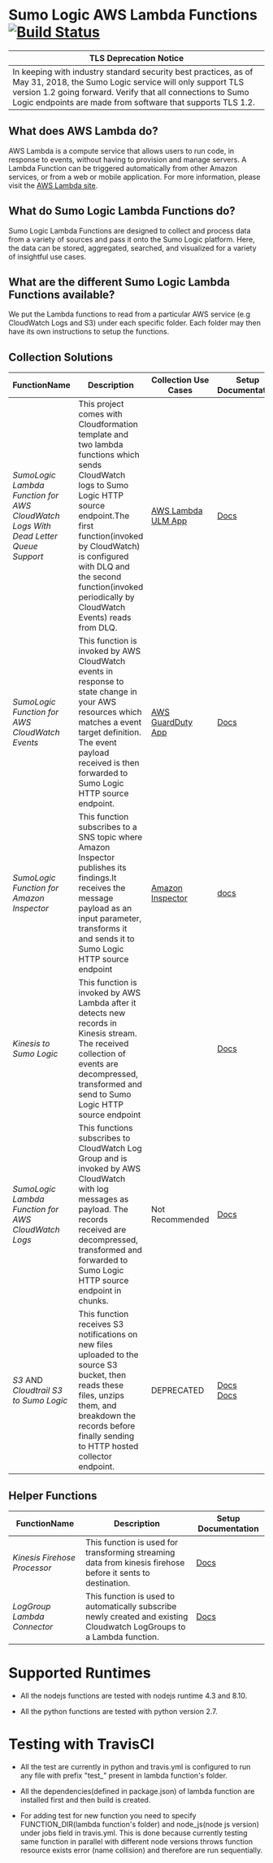 Sumo Logic AWS Lambda Functions [![Build Status](https://travis-ci.org/SumoLogic/sumologic-aws-lambda.svg?branch=master)](https://travis-ci.org/SumoLogic/sumologic-aws-lambda)
==============================

| TLS Deprecation Notice |
| --- |
| In keeping with industry standard security best practices, as of May 31, 2018, the Sumo Logic service will only support TLS version 1.2 going forward. Verify that all connections to Sumo Logic endpoints are made from software that supports TLS 1.2. |

## What does AWS Lambda do? ##
AWS Lambda is a compute service that allows users to run code, in response to events, without having to provision and manage servers. A Lambda Function can be triggered automatically from other Amazon services, or from a web or mobile application.  For more information, please visit the [AWS Lambda site](https://aws.amazon.com/lambda/).

## What do Sumo Logic Lambda Functions do? ##
Sumo Logic Lambda Functions are designed to collect and process data from a variety of sources and pass it onto the Sumo Logic platform. Here, the data can be stored, aggregated, searched, and visualized for a variety of insightful use cases.

## What are the different Sumo Logic Lambda Functions available? ##
We put the Lambda functions to read from a particular AWS service (e.g CloudWatch Logs and S3) under each specific folder. Each folder may then have its own instructions to setup the functions.

## Collection Solutions
| FunctionName | Description | Collection Use Cases | Setup Documentation
| -------------| ----------- | -------------- | ------------------- |
|*SumoLogic Lambda Function for AWS CloudWatch Logs With Dead Letter Queue Support*| This project comes with Cloudformation template and two lambda functions which sends CloudWatch logs to Sumo Logic HTTP source endpoint.The first function(invoked by CloudWatch) is configured with DLQ and the second function(invoked periodically by CloudWatch Events) reads from DLQ.| [AWS Lambda ULM App](https://help.sumologic.com/Send-Data/Applications-and-Other-Data-Sources/AWS_Lambda_ULM/Collect_Logs_and_Metrics_for_AWS_Lambda_ULM) | [Docs](https://help.sumologic.com/Send-Data/Collect-from-Other-Data-Sources/Amazon-CloudWatch-Logs)|
|*SumoLogic Function for AWS CloudWatch Events* | This function is invoked by AWS CloudWatch events in response to state change in your AWS resources which matches a event target definition. The event payload received is then forwarded to Sumo Logic HTTP source endpoint. | [AWS GuardDuty App](https://help.sumologic.com/Send-Data/Applications-and-Other-Data-Sources/Amazon-GuardDuty/Collect-Amazon-GuardDuty-Log-Files) | [Docs](https://github.com/SumoLogic/sumologic-aws-lambda/blob/master/cloudwatchevents/README.md) |
|*SumoLogic Function for Amazon Inspector* | This function subscribes to a SNS topic where Amazon Inspector publishes its findings.It receives the message payload as an input parameter, transforms it and sends it to Sumo Logic HTTP source endpoint| [Amazon Inspector](https://help.sumologic.com/Send-Data/Applications-and-Other-Data-Sources/Amazon-Inspector-App/) | [docs](https://help.sumologic.com/Send-Data/Applications-and-Other-Data-Sources/Amazon-Inspector-App/01-Collect-Data-for-Amazon-Inspector) |
|*Kinesis to Sumo Logic*| This function is invoked by AWS Lambda after it detects new records in Kinesis stream. The received collection of events are decompressed, transformed and send to Sumo Logic HTTP source endpoint |  | [Docs](https://github.com/SumoLogic/sumologic-aws-lambda/blob/master/kinesis/README.md#lambda-configuration) |
|*SumoLogic Lambda Function for AWS CloudWatch Logs*| This functions subscribes to CloudWatch Log Group and is invoked by AWS CloudWatch with log messages as payload. The records received are decompressed, transformed and  forwarded to Sumo Logic HTTP source endpoint in chunks. | Not Recommended | [Docs](https://help.sumologic.com/Send-Data/Collect-from-Other-Data-Sources/Create-an-Amazon-Lambda-Function) |
| *S3* AND <br> *Cloudtrail S3 to Sumo Logic*| This function receives S3 notifications on new files uploaded to the source S3 bucket, then reads these files, unzips them, and breakdown the records before finally sending to HTTP hosted collector endpoint. | DEPRECATED | [Docs](https://github.com/SumoLogic/sumologic-aws-lambda/blob/master/s3/README.md#lambda-setup) <br> [Docs](https://github.com/SumoLogic/sumologic-aws-lambda/tree/master/cloudtrail_s3#lambda-setup)|

## Helper Functions

| FunctionName | Description | Setup Documentation
| -------------| ----------- | ------------------- |
|*Kinesis Firehose Processor*|This function is used for transforming streaming data from kinesis firehose before it sents to destination. | [Docs](https://github.com/SumoLogic/sumologic-aws-lambda/tree/master/kinesisfirehose-processor#setting-up-the-lambda-function) |
|*LogGroup Lambda Connector* | This function is used to automatically subscribe newly created and existing Cloudwatch LogGroups to a Lambda function. | [Docs](https://help.sumologic.com/Send-Data/Collect-from-Other-Data-Sources/Auto-Subscribe_AWS_Log_Groups_to_a_Lambda_Function) |


Supported Runtimes
======================

* All the nodejs functions are tested with nodejs runtime 4.3 and 8.10.

* All the python functions are tested with python version 2.7.

Testing with TravisCI
======================

* All the test are currently in python and travis.yml is configured to run any file with prefix "test_" present in lambda function's folder.

* All the dependencies(defined in package.json) of lambda function are installed first and then build is created.

* For adding test for new function you need to specify FUNCTION_DIR(lambda function's folder) and node_js(node js version) under jobs field in travis.yml. This is done because currently testing same function in parallel with different node versions throws function resource exists error (name collision) and therefore are run sequentially.
